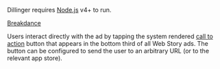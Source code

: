 Dillinger requires [Node.js](https://nodejs.org/) v4+ to run.

[Breakdance](https://breakdance.github.io/breakdance/info)

Users interact directly with the ad by tapping the system rendered [call to action](story_ads_best_practices.md#call-to-action-button-text-enum) button that appears in the bottom third of all Web Story ads.  The button can be configured to send the user to an arbitrary URL (or to the relevant app store).
